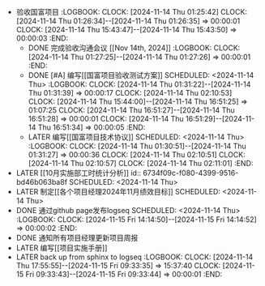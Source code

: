 - 验收国富项目
  :LOGBOOK:
  CLOCK: [2024-11-14 Thu 01:25:42]
  CLOCK: [2024-11-14 Thu 01:26:34]--[2024-11-14 Thu 01:26:35] =>  00:00:01
  CLOCK: [2024-11-14 Thu 15:43:47]--[2024-11-14 Thu 15:43:50] =>  00:00:03
  :END:
	- DONE 完成验收沟通会议 [[Nov 14th, 2024]]
	  :LOGBOOK:
	  CLOCK: [2024-11-14 Thu 01:27:25]--[2024-11-14 Thu 01:27:26] =>  00:00:01
	  :END:
	- DONE [#A] 编写[[国富项目验收测试方案]]
	  SCHEDULED: <2024-11-14 Thu>
	  :LOGBOOK:
	  CLOCK: [2024-11-14 Thu 01:31:22]--[2024-11-14 Thu 01:31:39] =>  00:00:17
	  CLOCK: [2024-11-14 Thu 02:10:53]
	  CLOCK: [2024-11-14 Thu 15:44:00]--[2024-11-14 Thu 16:51:25] =>  01:07:25
	  CLOCK: [2024-11-14 Thu 16:51:27]--[2024-11-14 Thu 16:51:28] =>  00:00:01
	  CLOCK: [2024-11-14 Thu 16:51:29]--[2024-11-14 Thu 16:51:34] =>  00:00:05
	  :END:
	- LATER 编写[[国富项目技术协议]]
	  SCHEDULED: <2024-11-14 Thu>
	  :LOGBOOK:
	  CLOCK: [2024-11-14 Thu 01:30:51]--[2024-11-14 Thu 01:31:27] =>  00:00:36
	  CLOCK: [2024-11-14 Thu 02:10:51]
	  CLOCK: [2024-11-14 Thu 02:10:57]
	  CLOCK: [2024-11-14 Thu 02:11:01]
	  :END:
- LATER [[10月实施部工时统计分析]]
  id:: 6734f09c-f080-4399-9516-bd46b063ba8f
  SCHEDULED: <2024-11-14 Thu>
- LATER 制定[[各个项目经理2024年11月绩效目标]]
  SCHEDULED: <2024-11-14 Thu>
- DONE 通过github page发布logseq
  SCHEDULED: <2024-11-14 Thu>
  :LOGBOOK:
  CLOCK: [2024-11-15 Fri 14:14:50]--[2024-11-15 Fri 14:14:52] =>  00:00:02
  :END:
- DONE 通知所有项目经理更新项目周报
- LATER 编写[[项目实施手册]]
- LATER back up from sphinx to logseq
  :LOGBOOK:
  CLOCK: [2024-11-14 Thu 17:55:55]--[2024-11-15 Fri 09:33:35] =>  15:37:40
  CLOCK: [2024-11-15 Fri 09:33:43]--[2024-11-15 Fri 09:33:44] =>  00:00:01
  :END: